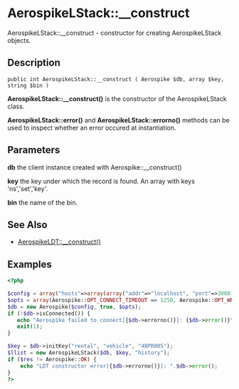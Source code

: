 
# AerospikeLStack::__construct

AerospikeLStack::__construct - constructor for creating AerospikeLStack objects.

## Description

```
public int AerospikeLStack::__construct ( Aerospike $db, array $key, string $bin )
```

**AerospikeLStack::__construct()** is the constructor of the AerospikeLStack class.

**AerospikeLStack::error()** and **AerospikeLStack::errorno()** methods can be used
to inspect whether an error occured at instantiation.

## Parameters

**db** the client instance created with Aerospike::__construct()

**key** the key under which the record is found. An array with keys 'ns','set','key'.

**bin** the name of the bin.


## See Also

- [AerospikeLDT::__construct()](aerospikeldt_construct.md)

## Examples

```php
<?php

$config = array("hosts"=>array(array("addr"=>"localhost", "port"=>3000)));
$opts = array(Aerospike::OPT_CONNECT_TIMEOUT => 1250, Aerospike::OPT_WRITE_TIMEOUT => 1500);
$db = new Aerospike($config, true, $opts);
if (!$db->isConnected()) {
   echo "Aerospike failed to connect[{$db->errorno()}]: {$db->error()}\n";
   exit(1);
}

$key = $db->initKey("rental", "vehicle", "4BPR005");
$llist = new AerospikeLStack($db, $key, "history");
if ($res != Aerospike::OK) {
    echo "LDT constructor error[{$db->errorno()}]: ".$db->error();
}
?>
```

